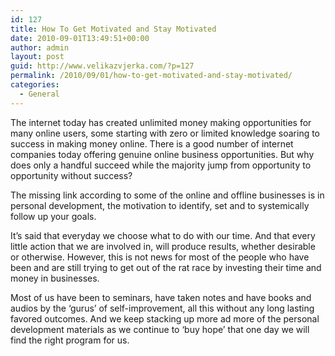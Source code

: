 ```yaml
---
id: 127
title: How To Get Motivated and Stay Motivated
date: 2010-09-01T13:49:51+00:00
author: admin
layout: post
guid: http://www.velikazvjerka.com/?p=127
permalink: /2010/09/01/how-to-get-motivated-and-stay-motivated/
categories:
  - General
---
```

The internet today has created unlimited money making opportunities for many online users, some starting with zero or limited knowledge soaring to success in making money online. There is a good number of internet companies today offering genuine online business opportunities. But why does only a handful succeed while the majority jump from opportunity to opportunity without success?

The missing link according to some of the online and offline businesses is in personal development, the motivation to identify, set and to systemically follow up your goals. 

It’s said that everyday we choose what to do with our time. And that every little action that we are involved in, will produce results, whether desirable or otherwise. However, this is not news for most of the people who have been and are still trying to get out of the rat race by investing their time and money in businesses. 

Most of us have been to seminars, have taken notes and have books and audios by the ‘gurus’ of self-improvement, all this without any long lasting favored outcomes. And we keep stacking up more ad more of the personal development materials as we continue to ‘buy hope’ that one day we will find the right program for us.